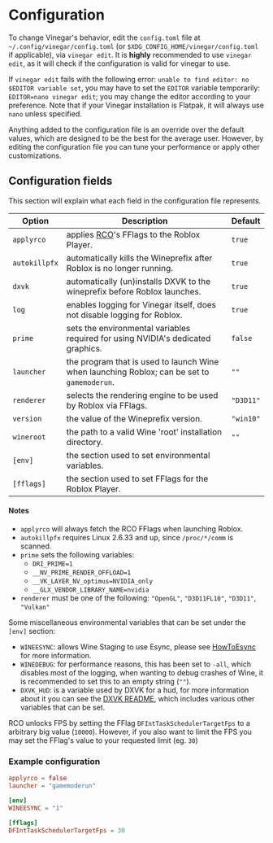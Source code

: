 # Configuration

To change Vinegar's behavior, edit the `config.toml` file at `~/.config/vinegar/config.toml` (or `$XDG_CONFIG_HOME/vinegar/config.toml` if applicable), via `vinegar edit`.
It is **highly** recommended to use `vinegar edit`, as it will check if the configuration is valid for vinegar to use.

If `vinegar edit` fails with the following error: `unable to find editor: no $EDITOR variable set`, you may have to set the `EDITOR` variable temporarily: `EDITOR=nano vinegar edit`; you may change the editor according to your preference. Note that if your Vinegar installation is Flatpak, it will always use `nano` unless specified.

Anything added to the configuration file is an override over the default values, which are designed to be the best for the average user. However, by editing the configuration file you can tune your performance or apply other customizations.

## Configuration fields
This section will explain what each field in the configuration file represents.

| Option        | Description                                                                                                | Default   |
| ------------- | ---------------------------------------------------------------------------------------------------------- | --------- |
| `applyrco`    | applies [RCO](https://github.com/L8X/Roblox-Client-Optimizer)'s FFlags to the Roblox Player.               | `true`    |
| `autokillpfx` | automatically kills the Wineprefix after Roblox is no longer running.                                      | `true`    |
| `dxvk`        | automatically (un)installs DXVK to the wineprefix before Roblox launches.                                  | `true`    |
| `log`         | enables logging for Vinegar itself, does not disable logging for Roblox.                                   | `true`    |
| `prime`       | sets the environmental variables required for using NVIDIA's dedicated graphics.                           | `false`   |
| `launcher`    | the program that is used to launch Wine when launching Roblox; can be set to `gamemoderun`.                | `""`      |
| `renderer`    | selects the rendering engine to be used by Roblox via FFlags.                                              | `"D3D11"` |
| `version`     | the value of the Wineprefix version.                                                                       | `"win10"` |
| `wineroot`    | the path to a valid Wine 'root' installation directory.                                                    | `""`      |
| `[env]`       | the section used to set environmental variables.                                                           |           |
| `[fflags]`    | the section used to set FFlags for the Roblox Player.                                                      |           |

#### Notes
* `applyrco` will always fetch the RCO FFlags when launching Roblox.
* `autokillpfx` requires Linux 2.6.33 and up, since `/proc/*/comm` is scanned.
* `prime` sets the following variables:
  * `DRI_PRIME=1`
  * `__NV_PRIME_RENDER_OFFLOAD=1`
  * `__VK_LAYER_NV_optimus=NVIDIA_only`
  * `__GLX_VENDOR_LIBRARY_NAME=nvidia`
* `renderer` must be one of the following: `"OpenGL"`, `"D3D11FL10"`, `"D3D11"`, `"Vulkan"`

Some miscellaneous environmental variables that can be set under the `[env]` section:
+ `WINEESYNC`: allows Wine Staging to use Esync, please see [HowToEsync](https://github.com/lutris/docs/blob/master/HowToEsync.md) for more information.
+ `WINEDEBUG`: for performance reasons, this has been set to `-all`, which disables most of the logging, when wanting to debug crashes of Wine, it is recommended to set this to an empty string (`""`).
+ `DXVK_HUD`: is a variable used by DXVK for a hud, for more information about it you can see the [DXVK README](https://github.com/doitsujin/dxvk#hud), which includes various other variables that can be set.

RCO unlocks FPS by setting the FFlag `DFIntTaskSchedulerTargetFps` to a arbitrary big value (`10000`). However, if you also want to limit the FPS you may set the FFlag's value to your requested limit (eg. `30`)

### Example configuration
```toml
applyrco = false
launcher = "gamemoderun"

[env]
WINEESYNC = "1"

[fflags]
DFIntTaskSchedulerTargetFps = 30
```
